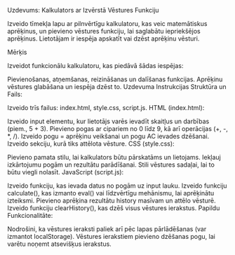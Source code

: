 Uzdevums: Kalkulators ar Izvērstā Vēstures Funkciju

Izveido tīmekļa lapu ar pilnvērtīgu kalkulatoru, kas veic matemātiskus aprēķinus, un pievieno vēstures funkciju, lai saglabātu iepriekšējos aprēķinus. Lietotājam ir iespēja apskatīt vai dzēst aprēķinu vēsturi.

Mērķis

Izveidot funkcionālu kalkulatoru, kas piedāvā šādas iespējas:

Pievienošanas, atņemšanas, reizināšanas un dalīšanas funkcijas. Aprēķinu vēstures glabāšana un iespēja dzēst to. Uzdevuma Instrukcijas Struktūra un Fails:

Izveido trīs failus: index.html, style.css, script.js. HTML (index.html):

Izveido input elementu, kur lietotājs varēs ievadīt skaitļus un darbības (piem., 5 + 3). Pievieno pogas ar cipariem no 0 līdz 9, kā arī operācijas (+, -, *, /). Izveido pogu = aprēķinu veikšanai un pogu AC ievades dzēšanai. Izveido sekciju, kurā tiks attēlota vēsture. CSS (style.css):

Pievieno pamata stilu, lai kalkulators būtu pārskatāms un lietojams. Iekļauj izkārtojumu pogām un rezultātu parādīšanai. Stili vēstures sadaļai, lai to būtu viegli nolasīt. JavaScript (script.js):

Izveido funkciju, kas ievada datus no pogām uz input lauku. Izveido funkciju calculate(), kas izmanto eval() vai līdzvērtīgu mehānismu, lai aprēķinātu izteiksmi. Pievieno aprēķina rezultātu history masīvam un attēlo vēsturē. Izveido funkciju clearHistory(), kas dzēš visus vēstures ierakstus. Papildu Funkcionalitāte:

Nodrošini, ka vēstures ieraksti paliek arī pēc lapas pārlādēšanas (var izmantot localStorage). Vēstures ierakstiem pievieno dzēšanas pogu, lai varētu noņemt atsevišķus ierakstus.

